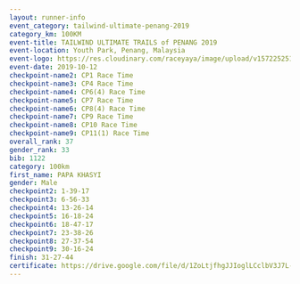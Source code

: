 ```yaml
---
layout: runner-info 
event_category: tailwind-ultimate-penang-2019 
category_km: 100KM 
event-title: TAILWIND ULTIMATE TRAILS of PENANG 2019 
event-location: Youth Park, Penang, Malaysia 
event-logo: https://res.cloudinary.com/raceyaya/image/upload/v1572252513/logo/utop-2019_h9tzys.jpg 
event-date: 2019-10-12 
checkpoint-name2: CP1 Race Time 
checkpoint-name3: CP4 Race Time 
checkpoint-name4: CP6(4) Race Time 
checkpoint-name5: CP7 Race Time 
checkpoint-name6: CP8(4) Race Time 
checkpoint-name7: CP9 Race Time 
checkpoint-name8: CP10 Race Time 
checkpoint-name9: CP11(1) Race Time 
overall_rank: 37
gender_rank: 33
bib: 1122
category: 100km
first_name: PAPA KHASYI
gender: Male
checkpoint2: 1-39-17
checkpoint3: 6-56-33
checkpoint4: 13-26-14
checkpoint5: 16-18-24
checkpoint6: 18-47-17
checkpoint7: 23-38-26
checkpoint8: 27-37-54
checkpoint9: 30-16-24
finish: 31-27-44
certificate: https://drive.google.com/file/d/1ZoLtjfhgJJIoglLCclbV3J7L-dv4CDX1/view?usp=sharing
---
```

